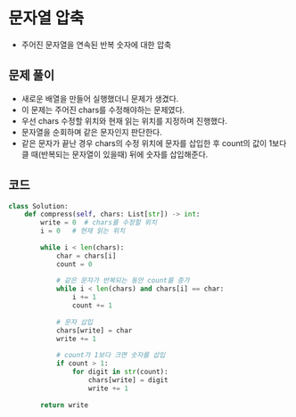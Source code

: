 # 문자열 압축
- 주어진 문자열을 연속된 반복 숫자에 대한 압축

## 문제 풀이

- 새로운 배열을 만들어 실행했더니 문제가 생겼다.
- 이 문제는 주어진 chars를 수정해야하는 문제였다.
- 우선 chars 수정할 위치와 현재 읽는 위치를 지정하며 진행했다.
- 문자열을 순회하며 같은 문자인지 판단한다.
- 같은 문자가 끝난 경우 chars의 수정 위치에 문자를 삽입한 후 count의 값이 1보다 클 때(반복되는 문자열이 있을때) 뒤에 숫자를 삽입해준다.


## 코드
```python
class Solution:
    def compress(self, chars: List[str]) -> int:
        write = 0  # chars를 수정할 위치
        i = 0   # 현재 읽는 위치
        
        while i < len(chars):
            char = chars[i]
            count = 0
            
            # 같은 문자가 반복되는 동안 count를 증가
            while i < len(chars) and chars[i] == char:
                i += 1
                count += 1
            
            # 문자 삽입
            chars[write] = char
            write += 1
            
            # count가 1보다 크면 숫자를 삽입
            if count > 1:
                for digit in str(count):
                    chars[write] = digit
                    write += 1
        
        return write

```